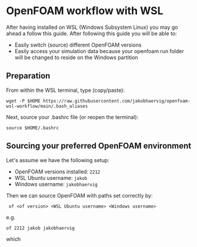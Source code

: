 # OpenFOAM workflow with WSL

After having installed on WSL (Windows Subsystem Linux) you may go ahead a follow this guide. After following this guide you will be able to:
- Easily switch (source) different OpenFOAM versions
- Easily access your simulation data because your openfoam run folder will be changed to reside on the Windows partition

## Preparation
From within the WSL terminal, type (copy/paste):

```
wget -P $HOME https://raw.githubusercontent.com/jakobhaervig/openfoam-wsl-workflow/main/.bash_aliases
```
Next, source your .bashrc file (or reopen the terminal):
```
source $HOME/.bashrc
```

## Sourcing your preferred OpenFOAM environment
Let's assume we have the following setup:
- OpenFOAM versions installed: ``2212``
- WSL Ubuntu username: ``jakob``
- Windows username: ``jakobhaervig``

Then we can source OpenFOAM with paths set correctly by:

`` of <of version> <WSL Ubuntu username> <Windows username>``

e.g.

`` of 2212 jakob jakobhaervig ``

which 


